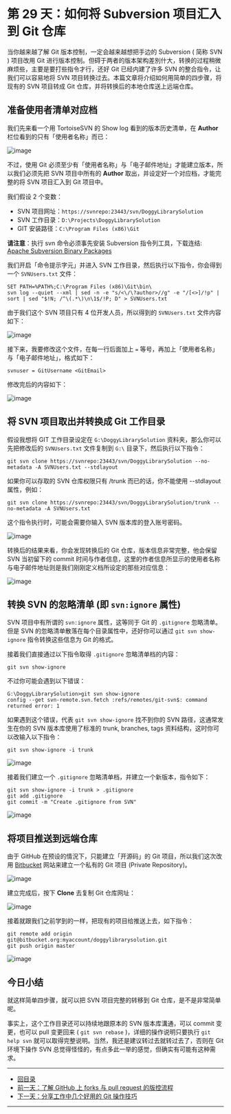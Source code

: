 第 29 天：如何将 Subversion 项目汇入到 Git 仓库
==================================================================

当你越来越了解 Git 版本控制，一定会越来越想把手边的 Subversion ( 简称 SVN ) 项目改用 Git 进行版本控制。但碍于两者的版本架构差別什大，转换的过程稍微麻烦些，主要是要打些指令才行，还好 Git 已经内建了许多 SVN 的整合指令，让我们可以容易地将 SVN 项目转换过去。本篇文章将介绍如何用简单的四步骤，将现有的 SVN 项目转成 Git 仓库，并将转换后的本地仓库送上远端仓库。

准备使用者清单对应档
--------------------

我们先来看一个用 TortoiseSVN 的 Show log 看到的版本历史清单，在 **Author** 栏位看到的只有「使用者名称」而已：

![image](figures/29/01.png)

不过，使用 Git 必须至少有「使用者名称」与「电子邮件地址」才能建立版本，所以我们必须先把 SVN 项目中所有的 **Author** 取出，并设定好一个对应档，才能完整的将 SVN 项目汇入到 Git 项目中。

我们假设 2 个变数：

* SVN 项目网址：`https://svnrepo:23443/svn/DoggyLibrarySolution`
* SVN 工作目录：`D:\Projects\DoggyLibrarySolution`
* GIT 安装路径：`C:\Program Files (x86)\Git`

**请注意**：执行 svn 命令必须事先安装 Subversion 指令列工具，下载连结: [Apache Subversion Binary Packages](https://subversion.apache.org/packages.html)

我们开启「命令提示字元」并进入 SVN 工作目录，然后执行以下指令，你会得到一个 `SVNUsers.txt` 文件：

	SET PATH=%PATH%;C:\Program Files (x86)\Git\bin\
	svn log --quiet --xml | sed -n -e "s/<\/\?author>//g" -e "/[<>]/!p" | sort | sed "$!N; /^\(.*\)\n\1$/!P; D" > SVNUsers.txt

由于我们这个 SVN 项目只有 4 位开发人员，所以得到的 `SVNUsers.txt` 文件内容如下：

![image](figures/29/02.png)

接下来，我要修改这个文件，在每一行后面加上 `=` 等号，再加上「使用者名称」与「电子邮件地址」，格式如下：

	svnuser = GitUsername <GitEmail>

修改完后的内容如下：

![image](figures/29/03.png)


将 SVN 项目取出并转换成 Git 工作目录
-------------------------------------

假设我想将 GIT 工作目录设定在 `G:\DoggyLibrarySolution` 资料夹，那么你可以先把修改后的 `SVNUsers.txt` 文件复制到 `G:\` 目录下，然后执行以下指令：

	git svn clone https://svnrepo:23443/svn/DoggyLibrarySolution --no-metadata -A SVNUsers.txt --stdlayout

如果你可以存取的 SVN 仓库权限只有 /trunk 而已的话，你不能使用 --stdlayout 属性，例如：

	git svn clone https://svnrepo:23443/svn/DoggyLibrarySolution/trunk --no-metadata -A SVNUsers.txt

这个指令执行时，可能会需要你输入 SVN 版本库的登入账号密码。

![image](figures/29/04.png)

转换后的结果来看，你会发现转换后的 Git 仓库，版本信息非常完整，他会保留 SVN 当初留下的 commit 时间与作者信息，这里的作者信息所显示的使用者名称与电子邮件地址则是我们刚刚定义档所设定的那些对应信息：

![image](figures/29/05.png)


转换 SVN 的忽略清单 (即 `svn:ignore` 属性)
-------------------------------------------

SVN 项目中有所谓的 `svn:ignore` 属性，这等同于 Git 的 `.gitignore` 忽略清单。但是 SVN 的忽略清单散落在每个目录属性中，还好你可以通过 `git svn show-ignore` 指令转换这些信息为 Git 的格式。

接着我们直接通过以下指令取得 `.gitignore` 忽略清单档的内容：

	git svn show-ignore

不过你可能会遇到以下错误：

	G:\DoggyLibrarySolution>git svn show-ignore
	config --get svn-remote.svn.fetch :refs/remotes/git-svn$: command returned error: 1

如果遇到这个错误，代表 `git svn show-ignore` 找不到你的 SVN 路径，这通常发生在你的 SVN 版本库使用了标准的 trunk, branches, tags 资料结构，这时你可以改输入以下指令：

	git svn show-ignore -i trunk

![image](figures/29/06.png)

接着我们建立一个 `.gitignore` 忽略清单档，并建立一个新版本，指令如下：

	git svn show-ignore -i trunk > .gitignore
	git add .gitignore
	git commit -m "Create .gitignore from SVN"

![image](figures/29/07.png)


将项目推送到远端仓库
------------------------

由于 GitHub 在预设的情況下，只能建立「开源码」的 Git 项目，所以我们这次改用 [Bitbucket](https://bitbucket.org/) 网站来建立一个私有的 Git 项目 (Private Repository)。

![image](figures/29/08.png)

建立完成后，按下 **Clone** 去复制 Git 仓库网址：

![image](figures/29/09.png)

接着就跟我们之前学到的一样，把现有的项目给推送上去，如下指令：

	git remote add origin git@bitbucket.org:myaccount/doggylibrarysolution.git
	git push origin master

![image](figures/29/10.png)


今日小结
-------

就这样简单四步骤，就可以把 SVN 项目完整的转移到 Git 仓库，是不是非常简单呢。

事实上，这个工作目录还可以持续地跟原本的 SVN 版本库溝通，可以 commit 变更，也可以 pull 变更回来 ( `git svn rebase` )，详细的操作说明只要执行 `git help svn` 就可以取得完整说明。当然，我还是建议转过去就转过去了，否则在 Git 环境下操作 SVN 总觉得怪怪的，有点多此一举的感觉，但确实有可能有这种需求。




-------
* [回目录](README.md)
* [前一天：了解 GitHub 上 forks 与 pull request 的版控流程](28.md)
* [下一天：分享工作中几个好用的 Git 操作技巧](30.md)

-------


